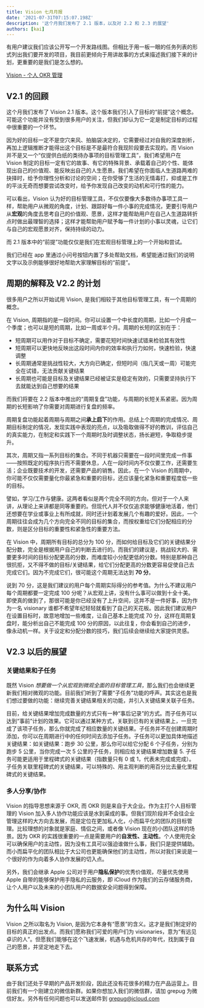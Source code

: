 ```yaml
---
title: Vision 七月月报
date: '2021-07-31T07:15:07.198Z'
description: '这个月我们发布了 2.1 版本，以及对 2.2 和 2.3 的展望'
authors: [kai]
---
```


[vision - 个人 okr 管理]: https://apps.apple.com/app/id1572457968

有用户建议我们应该公开写一个开发路线图。但相比于用一板一眼的任务列表的形式列出我们要开发的项目，我目前更倾向于用讲故事的方式来描述我们接下来的计划，更重要的是我们是怎么想的。

[Vision - 个人 OKR 管理]

## V2.1 的回顾

这个月我们发布了 Vision 2.1 版本。这个版本我们引入了目标的“前提”这个概念。可能这个功能并没有受到很多用户的关注，但我们却认为它一定是制定目标的过程中很重要的一个环节。

因为好的目标一定不是空穴来风、拍脑袋决定的，它需要经过对自我的深度剖析，再加上逻辑推断才能得出这个目标是不是最符合我现阶段要去实现的。而 Vision 并不是又一个“仅提供白纸的类待办事项的目标管理工具”，我们希望用户在 Vision 制定的目标一定有它的故事、有它的特殊背景、承载着自己的个性、能体现出自己的价值观、能反映出自己的人生愿景。我们希望在你面临人生道路两难的抉择时，给予你理性分析和讨论的空间；在你受够了生活的无情毒打，抑或是工作的平淡无奇而想要尝试改变时，给予你发现自己改变的动机和可行性的能力。

可以看出，Vision 认为好的目标管理工具，不仅仅要像大多数待办事项工具一样，帮助用户从微观的角度，计划、跟踪好每一件小事的完成情况，更要引导用户从**宏观**的角度去思考自己的价值观、愿景，这样才能帮助用户在自己人生道路转折点时做出最理智的选择；这样才能帮助用户赋予每一件计划的小事以灵魂，让它们与自己的宏观愿景对齐，保持持续的动力。

而 2.1 版本中的“前提”功能仅仅是我们在宏观目标管理上的一个开始和尝试。

我们已经在 app 里通过小问号按钮内置了多处帮助文档，希望能通过我们的说明文字以及示例能够很好地帮助大家理解目标的“前提”。

## 周期的解释及 V2.2 的计划

很多用户之所以开始试用 Vision, 是我们相较于其他目标管理工具，有一个周期的概念。

在 Vision, 周期指的是一段时间。你可以设置一个中长度的周期，比如一个月或一个季度；也可以是短的周期，比如一周或半个月。周期的长短的区别在于：

- 短周期可以用作对于目标不确定，需要花短时间快速试错来检验其有效性
- 短周期可以更快地反映出这段时间内你的效率和执行力如何，快速检验，快速调整
- 长周期通常是挑战性较大，大方向已确定，但短时间（指几天或一周）可能完全在试错，无法贡献关键结果
- 长周期也可能是目标及关键结果已经被证实是稳定有效的，只需要坚持执行下去就能达到自己想要的结果

而我们将要在 2.2 版本中推出的“周期复盘”功能，与周期的长短关系紧密。因为周期的长短影响了你需要对周期进行复盘的频率。

周期复盘功能起着周期与周期之间**承上启下**的作用。总结上个周期的完成情况、周期目标制定的情况，发现实践中表现的亮点，以及吸取做得不好的教训，评估自己的真实能力，在制定和实践下一个周期时及时调整状态，扬长避短，争取稳步提升。

其次，周期又指一系列目标的集合。不同于机器只需要在一段时间里完成一件事——按照既定的程序执行而不需要休息，人在一段时间内不仅仅要工作，还需要生活；企业既要技术的开发，还需要产品的销售。因此，在一个 Vision 的周期中，你可能不仅仅需要量化你最紧急和重要的目标，还应该量化紧急和重要程度低一些的目标。

譬如，学习/工作与健康。这两者看似是两个完全不同的方向，但对于一个人来讲，从理论上来讲都是同等重要的。但现代人并不仅仅追求能够健康地活着，他们还想要在学业或事业上有所成就，同时还计划着发展几个有趣的爱好。因此，一个周期往往会成为几个方向完全不同的目标的集合，而按权重给它们分配相应的分数，则是区分目标的重要性和紧急性的重要方法。

在 Vision 中，周期所有目标的总分为 100 分，而如何给目标及它们的关键结果分配分数，完全是根据用户自己的判断去进行的。而我们的建议是，挑战较大的、需要更多时间的目标分配更高的分数，而难度较小分配更低的分数。特别是那种自己很抗拒，又不得不做的目标/关键结果，给它们分配更高的分数更容易促使自己去完成它们。因为不完成它们，很可能这个周期无法达到 **70 分**。

说到 70 分，这是我们建议的用户每个周期实际得分的参考值。为什么不建议用户每个周期都要一定完成 100 分呢？从宏观上讲，没有什么事可以做到十全十美。即使真的做到了，那很可能是你已经没有了上升空间，这并不是一件好事，因为作为一名 visionary 谁都不希望年纪轻轻就看到了自己的天花板。因此我们建议用户在设置目标时，故意地增加一些难度，让自己基本上能完成 70 分，这样在周期复盘时，能分析出自己不能完成 100 分的原因，以此往复，你会看到自己的进步，像永动机一样。关于设定和分配分数的技巧，我们后续会继续给大家提供灵感。

## V2.3 以后的展望

### 关键结果和子任务

既然 Vision _想要做一个从宏观到微观全面的目标管理工具_，那么我们也会继续更新我们相对微观的功能。目前我们听到了需要“子任务”功能的呼声。其实这也是我们想过要做的功能：继续完善关键结果相关的功能，并引入关键结果关联子任务。

目前，给关键结果增加完成数量的方式只有一种“事后记录”的方式。而子任务可以达到“事前”计划的效果。它可以通过某种方式，关联到已有的关键结果上，一旦完成了该项子任务，那么你就完成了相应数量的关键结果。子任务并不在创建周期时添加，你可以在周期进行中的任何时间去添加子任务。子任务可以更加具体地描述关键结果：如关键结果：跑步 30 公里，那么你可以给它分配 6 个子任务，分别为跑步 5 公里，当你完成一次 5 公里的子任务，则相应给关键结果增加数量 5. 子任务可能更适用于里程碑式的关键结果（指数量只有 0 或 1，代表未完成或完成）。子任务关联里程碑式的关键结果，可以特殊的、用主观判断的用百分比去量化里程碑式的关键结果。

### 多人分享/协作

Vision 的指导思想来源于 OKR, 而 OKR 则是来自于大企业。作为主打个人目标管理的 Vision 加入多人协作功能应该是水到渠成的事。但我们现阶段并不会往企业管理这样的大方向去发展，而是定位在更加私人化，小而扁平化的团队的目标管理。比较理想的对象就是家庭、情侣之间，或者像 Vision 现在的小团队这样的场景。因为 OKR 的实践很重要的一点是需要用户的**自发性、主动性**。个人使用完全可以确保用户的主动性，因为没有工具可以强迫谁做什么事，我们只是提供辅助。而小而扁平化的团队相比于大公司也更能确保他们的主动性，所以对我们来说是一个很好的作为向着多人协作发展的切入点。

另外，我们会继承 Apple 公司对于用户**隐私保护**的优秀价值观，尽量优先使用 Apple 自带的能够保护用手隐私的云服务，即 iCloud 作为我们的云存储服务商，让个人用户以及未来的小团队用户的数据安全问题得到保障。

## 为什么叫 Vision

Vision 之所以取名为 Vision, 是因为它本身有“愿景”的含义。这才是我们制定好的目标的真正的出发点。而我们愿称我们可爱的用户们为 visionaries，意为“有远见卓识的人”。但愿我们能够在这个飞速发展，机遇与危机共存的年代，找到属于自己的愿景，并坚定地走下去。

## 联系方式

由于我们还处于早期的产品开发阶段，因此还没有花很多的精力在产品运营上。目前我们有一个刚建立的微信新群。如果你想加入我们的微信群，请加 grepug 为微信好友。另外有任何问题也可以发送邮件到 grepug@icloud.com
